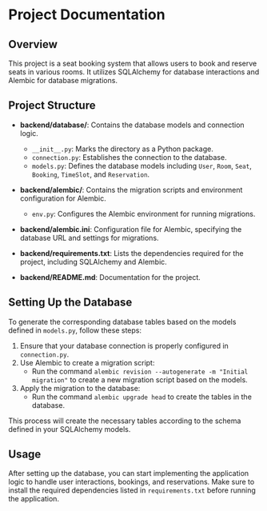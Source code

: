 # Project Documentation

## Overview

This project is a seat booking system that allows users to book and reserve seats in various rooms. It utilizes SQLAlchemy for database interactions and Alembic for database migrations.

## Project Structure

- **backend/database/**: Contains the database models and connection logic.
  - `__init__.py`: Marks the directory as a Python package.
  - `connection.py`: Establishes the connection to the database.
  - `models.py`: Defines the database models including `User`, `Room`, `Seat`, `Booking`, `TimeSlot`, and `Reservation`.

- **backend/alembic/**: Contains the migration scripts and environment configuration for Alembic.
  - `env.py`: Configures the Alembic environment for running migrations.

- **backend/alembic.ini**: Configuration file for Alembic, specifying the database URL and settings for migrations.

- **backend/requirements.txt**: Lists the dependencies required for the project, including SQLAlchemy and Alembic.

- **backend/README.md**: Documentation for the project.

## Setting Up the Database

To generate the corresponding database tables based on the models defined in `models.py`, follow these steps:

1. Ensure that your database connection is properly configured in `connection.py`.
2. Use Alembic to create a migration script:
   - Run the command `alembic revision --autogenerate -m "Initial migration"` to create a new migration script based on the models.
3. Apply the migration to the database:
   - Run the command `alembic upgrade head` to create the tables in the database.

This process will create the necessary tables according to the schema defined in your SQLAlchemy models.

## Usage

After setting up the database, you can start implementing the application logic to handle user interactions, bookings, and reservations. Make sure to install the required dependencies listed in `requirements.txt` before running the application.